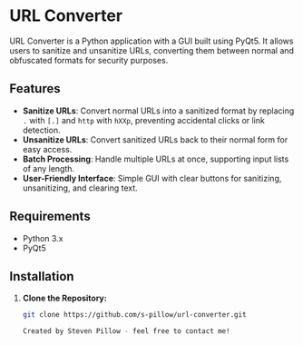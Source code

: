 # URL Converter

URL Converter is a Python application with a GUI built using PyQt5. It allows users to sanitize and unsanitize URLs, converting them between normal and obfuscated formats for security purposes.

## Features

- **Sanitize URLs**: Convert normal URLs into a sanitized format by replacing `.` with `[.]` and `http` with `hXXp`, preventing accidental clicks or link detection.
- **Unsanitize URLs**: Convert sanitized URLs back to their normal form for easy access.
- **Batch Processing**: Handle multiple URLs at once, supporting input lists of any length.
- **User-Friendly Interface**: Simple GUI with clear buttons for sanitizing, unsanitizing, and clearing text.

## Requirements

- Python 3.x
- PyQt5

## Installation

1. **Clone the Repository:**

   ```bash
   git clone https://github.com/s-pillow/url-converter.git
   
   Created by Steven Pillow - feel free to contact me!
